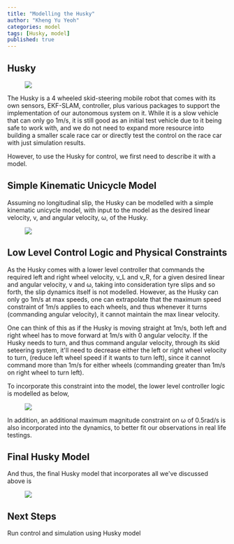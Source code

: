 ```yaml
---
title: "Modelling the Husky"
author: "Kheng Yu Yeoh"
categories: model
tags: [Husky, model]
published: true
---
```


## Husky
<figure>
  <img src="https://user-images.githubusercontent.com/78944454/137827604-be9ec7ba-f497-46ec-ac17-1e10962f2e9a.PNG">
</figure>
The Husky is a 4 wheeled skid-steering mobile robot that comes with its own sensors, EKF-SLAM, controller, plus various packages to support the implementation of our autonomous 
system on it. While it is a slow vehicle that can only go 1m/s, it is still good as an initial test vehicle due to it being safe to work with, and we do not need to expand more
resource into building a smaller scale race car or directly test the control on the race car with just simulation results.

However, to use the Husky for control, we first need to describe it with a model. 

## Simple Kinematic Unicycle Model
Assuming no longitudinal slip, the Husky can be modelled with a simple kinematic unicycle model, with input to the model as the desired linear velocity, v, and angular velocity, 
ω, of the Husky.

<figure>
  <img src="https://user-images.githubusercontent.com/78944454/137826421-5731ba0a-432e-43ac-8b5e-f052e6f884a0.png">
</figure>

## Low Level Control Logic and Physical Constraints
As the Husky comes with a lower level controller that commands the required left and right wheel velocity, v_L and v_R, for a given desired linear and angular velocity, v and 
ω, taking into consideration tyre slips and so forth, the slip dynamics itself is not modelled. However, as the Husky can only go 1m/s at max speeds, one can extrapolate that 
the maximum speed constraint of 1m/s applies to each wheels, and thus whenever it turns (commanding angular velocity), it cannot maintain the max linear velocity. 

One can think of this as if the Husky is moving straight at 1m/s, both left and right wheel has to move forward at 1m/s with 0 angular velocity. If the Husky needs to turn, 
and thus command angular velocity, through its skid seteering system, it'll need to decrease either the left or right wheel velocity to turn, (reduce left wheel speed if it 
wants to turn left), since it cannot command more than 1m/s for either wheels (commanding greater than 1m/s on right wheel to turn left).

To incorporate this constraint into the model, the lower level controller logic is modelled as below,
<figure>
  <img src="https://user-images.githubusercontent.com/78944454/134853806-f71d7ad8-9aea-4025-b8fe-c3420426db04.png">
</figure>

In addition, an additional maximum magnitude constraint on ω of 0.5rad/s is also incorporated into the dynamics, to better fit our observations in real life testings.

## Final Husky Model
And thus, the final Husky model that incorporates all we've discussed above is
<figure>
  <img src="https://user-images.githubusercontent.com/78944454/137827369-229ead02-1558-4590-975f-6a32ea3c71b3.png">
</figure>

## Next Steps
Run control and simulation using Husky model
